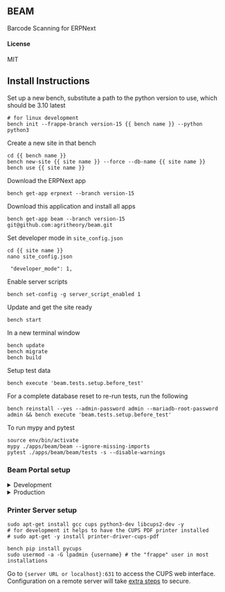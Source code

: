 <!-- Copyright (c) 2024, AgriTheory and contributors
For license information, please see license.txt-->

## BEAM

Barcode Scanning for ERPNext

#### License

MIT

## Install Instructions

Set up a new bench, substitute a path to the python version to use, which should be 3.10 latest

```
# for linux development
bench init --frappe-branch version-15 {{ bench name }} --python python3
```
Create a new site in that bench
```
cd {{ bench name }}
bench new-site {{ site name }} --force --db-name {{ site name }}
bench use {{ site name }}
```
Download the ERPNext app
```
bench get-app erpnext --branch version-15
```
Download this application and install all apps
```
bench get-app beam --branch version-15 git@github.com:agritheory/beam.git
```
Set developer mode in `site_config.json`
```
cd {{ site name }}
nano site_config.json

 "developer_mode": 1,
```
Enable server scripts
```
bench set-config -g server_script_enabled 1
```
Update and get the site ready
```
bench start
```
In a new terminal window
```
bench update
bench migrate
bench build
```

Setup test data
```shell
bench execute 'beam.tests.setup.before_test'
```

For a complete database reset to re-run tests, run the following
```shell
bench reinstall --yes --admin-password admin --mariadb-root-password admin && bench execute 'beam.tests.setup.before_test'
```

To run mypy and pytest
```shell
source env/bin/activate
mypy ./apps/beam/beam --ignore-missing-imports
pytest ./apps/beam/beam/tests -s --disable-warnings
```

### Beam Portal setup

<details>
<summary>Development</summary>

```shell
# start the development server
yarn dev
```
</details>

<details>
<summary>Production</summary>

```shell
# build assets for the portal page(s)
bench build

# visit `{server URL}/beam` to access the portal page.
```
</details>

### Printer Server setup
```shell
sudo apt-get install gcc cups python3-dev libcups2-dev -y
# for development it helps to have the CUPS PDF printer installed
# sudo apt-get -y install printer-driver-cups-pdf

bench pip install pycups
sudo usermod -a -G lpadmin {username} # the "frappe" user in most installations
```

Go to `{server URL or localhost}:631` to access the CUPS web interface. Configuration on a remote server will take [extra steps](https://askubuntu.com/questions/23936/how-do-you-administer-cups-remotely-using-the-web-interface) to secure.
